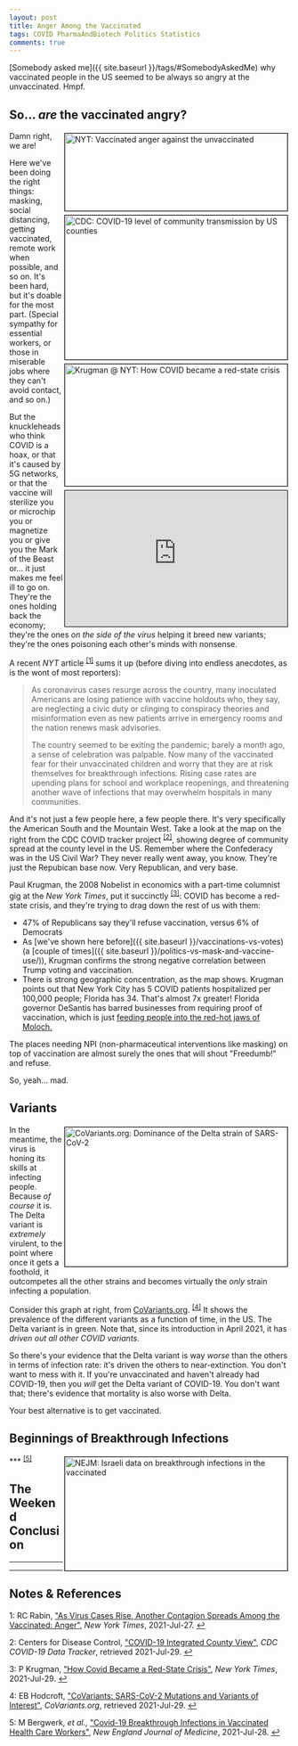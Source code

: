 ```yaml
---
layout: post
title: Anger Among the Vaccinated
tags: COVID PharmaAndBiotech Politics Statistics
comments: true
---
```


[Somebody asked me]({{ site.baseurl }}/tags/#SomebodyAskedMe) why vaccinated people in the
US seemed to be always so angry at the unvaccinated.   Hmpf.  


## So&hellip; _are_ the vaccinated angry?  

<img src="{{ site.baseurl }}/images/2021-07-29-anger-among-vaccinated-nyt1.jpg" width="400" height="139" alt="NYT: Vaccinated anger against the unvaccinated" title="NYT: Vaccinated anger against the unvaccinated" style="float: right; margin: 3px 3px 3px 3px; border: 1px solid #000000;">
<img src="{{ site.baseurl }}/images/2021-07-29-anger-among-vaccinated-cdc.jpg" width="400" height="259" alt="CDC: COVID-19 level of community transmission by US counties" title="CDC: COVID-19 level of community transmission by US counties" style="float: right; margin: 3px 3px 3px 3px; border: 1px solid #000000;">
<img src="{{ site.baseurl }}/images/2021-07-29-anger-among-vaccinated-nyt2.jpg" width="400" height="219" alt="Krugman @ NYT: How COVID became a red-state crisis" title="Krugman @ NYT: How COVID became a red-state crisis" style="float: right; margin: 3px 3px 3px 3px; border: 1px solid #000000;">
<iframe width="400" height="244" src="https://www.youtube.com/embed/6ZpaWOLjWx0" allow="accelerometer; encrypted-media; gyroscope; picture-in-picture" allowfullscreen style="float: right; margin: 3px 3px 3px 3px; border: 1px solid #000000;"></iframe>
Damn right, we are!  

Here we've been doing the right things: masking, social distancing, getting vaccinated,
remote work when possible, and so on.  It's been hard, but it's doable for the most part.
(Special sympathy for essential workers, or those in miserable jobs where they can't avoid
contact, and so on.)  

But the knuckleheads who think COVID is a hoax, or that it's caused by 5G networks, or
that the vaccine will sterilize you or microchip you or magnetize you or give you the Mark
of the Beast or&hellip; it just makes me feel ill to go on.  They're the ones holding back
the economy; they're the ones _on the side of the virus_ helping it breed new variants;
they're the ones poisoning each other's minds with nonsense.  

A recent _NYT_ article <sup id="fn1a">[[1]](#fn1)</sup> sums it up (before diving into
endless anecdotes, as is the wont of most reporters):  

> As coronavirus cases resurge across the country, many inoculated Americans are losing
> patience with vaccine holdouts who, they say, are neglecting a civic duty or clinging to
> conspiracy theories and misinformation even as new patients arrive in emergency rooms
> and the nation renews mask advisories.  
>  
> The country seemed to be exiting the pandemic; barely a month ago, a sense of
> celebration was palpable. Now many of the vaccinated fear for their unvaccinated
> children and worry that they are at risk themselves for breakthrough infections. Rising
> case rates are upending plans for school and workplace reopenings, and threatening
> another wave of infections that may overwhelm hospitals in many communities.  

And it's not just a few people here, a few people there.  It's very specifically the
American South and the Mountain West.  Take a look at the map on the right from the CDC
COVID tracker project <sup id="fn2a">[[2]](#fn2)</sup>, showing degree of community spread
at the county level in the US.  Remember where the Confederacy was in the US Civil War?
They never really went away, you know.  They're just the Repubican base now.  Very
Republican, and very base.  

Paul Krugman, the 2008 Nobelist in economics with a part-time columnist gig at the _New York
Times_, put it succinctly <sup id="fn3a">[[3]](#fn3)</sup>:  COVID has become a red-state
crisis, and they're trying to drag down the rest of us with them:  
- 47% of Republicans say they'll refuse vaccination, versus 6% of Democrats  
- As [we've shown here before]({{ site.baseurl }}/vaccinations-vs-votes) (a 
  [couple of times]({{ site.baseurl }}/politics-vs-mask-and-vaccine-use/)), Krugman
  confirms the strong negative correlation between Trump voting and vaccination.  
- There is strong geographic concentration, as the map shows.  Krugman points out that New
  York City has 5 COVID patients hospitalized per 100,000 people; Florida has 34.  That's
  almost 7x greater!  Florida governor DeSantis has barred businesses from requiring
  proof of vaccination, which is just 
  [feeding people into the red-hot jaws of Moloch.](https://slatestarcodex.com/2014/07/30/meditations-on-moloch/)  

The places needing NPI (non-pharmaceutical interventions like masking) on top of
vaccination are almost surely the ones that will shout "Freedumb!" and refuse.  

So, yeah&hellip; mad.  


## Variants  

<img src="{{ site.baseurl }}/images/2021-07-29-anger-among-vaccinated-covariants.jpg" width="400" height="250" alt="CoVariants.org: Dominance of the Delta strain of SARS-CoV-2" title="CoVariants.org: Dominance of the Delta strain of SARS-CoV-2" style="float: right; margin: 3px 3px 3px 3px; border: 1px solid #000000;">

In the meantime, the virus is honing its skills at infecting people.  Because _of course_
it is.  The Delta variant is _extremely_ virulent, to the point where once it gets a
foothold, it outcompetes all the other strains and becomes virtually the _only_ strain
infecting a population.  

Consider this graph at right, from [CoVariants.org](https://covariants.org).
<sup id="fn4a">[[4]](#fn4)</sup>  It shows the prevalence of the different variants as a
function of time, in the US.  The Delta variant is in green.  Note that, since its
introduction in April 2021, it has _driven out all other COVID variants_.  

So there's your evidence that the Delta variant is way _worse_ than the others in terms of
infection rate: it's driven the others to near-extinction.  You don't want to mess with
it.  If you're unvaccinated and haven't already had COVID-19, then you _will_ get the
Delta variant of COVID-19.  You don't want that; there's evidence that mortality is also
worse with Delta.  

Your best alternative is to get vaccinated.  


## Beginnings of Breakthrough Infections  

<img src="{{ site.baseurl }}/images/2021-07-29-anger-among-vaccinated-nejm.jpg" width="400" height="204" alt="NEJM: Israeli data on breakthrough infections in the vaccinated" title="NEJM: Israeli data on breakthrough infections in the vaccinated" style="float: right; margin: 3px 3px 3px 3px; border: 1px solid #000000;">

*** <sup id="fn5a">[[5]](#fn5)</sup>


## The Weekend Conclusion  

***  

---

## Notes &amp; References  

<!--
<sup id="fn1a">[[1]](#fn1)</sup>
<a id="fn1">1</a>: [↩](#fn1a)  
-->

<a id="fn1">1</a>: RC Rabin, ["As Virus Cases Rise, Another Contagion Spreads Among the Vaccinated: Anger"](https://www.nytimes.com/2021/07/27/health/coronavirus-vaccination-hesitancy-delta.html), _New York Times_, 2021-Jul-27. [↩](#fn1a)  

<a id="fn2">2</a>: Centers for Disease Control, ["COVID-19 Integrated County View"](https://covid.cdc.gov/covid-data-tracker/#county-view), _CDC COVID-19 Data Tracker_, retrieved 2021-Jul-29. [↩](#fn2a)  

<a id="fn3">3</a>: P Krugman, ["How Covid Became a Red-State Crisis"](https://www.nytimes.com/2021/07/29/opinion/covid-vaccinations-republicans.html), _New York Times_, 2021-Jul-29. [↩](#fn3a)  

<a id="fn4">4</a>: EB Hodcroft, ["CoVariants: SARS-CoV-2 Mutations and Variants of Interest"](https://covariants.org/), _CoVariants.org_, retrieved 2021-Jul-29. [↩](#fn4a)  

<a id="fn5">5</a>: M Bergwerk, _et al.,_ ["Covid-19 Breakthrough Infections in Vaccinated Health Care Workers"](https://www.nejm.org/doi/full/10.1056/NEJMoa2109072), _New England Journal of Medicine_, 2021-Jul-28. [↩](#fn5a)  
